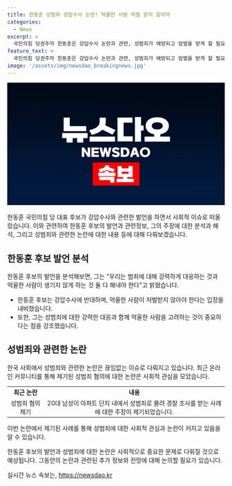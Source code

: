```yaml
---
title: 한동훈 성범죄 강압수사 논란! 억울한 사람 처벌 받지 않아야
categories:
  - News
excerpt: >
  국민의힘 당권주자 한동훈은 강압수사 논란과 관련, 성범죄가 예방되고 엄벌을 받게 할 필요는 있지만 억울한 사람이 처벌받지 않아야 한다고 밝혔다. 한편으로는 무고죄 수사의 공백을 막기 위해 검찰이 무고죄를 직접 수사할 수 있도록 시행령을 개정했다고 전했으며, 범죄에 대한 강력한 대응과 억울한 사람을 보호하는 양쪽을 모두 해내야 한다고 강조했다. 최근 온라인 커뮤니티에서 논란이 된 20대 남성의 사례도 언급되었다.
feature_text: >
  국민의힘 당권주자 한동훈은 강압수사 논란과 관련, 성범죄가 예방되고 엄벌을 받게 할 필요는 있지만 억울한 사람이 처벌받지 않아야 한다고 밝혔다. 한편으로는 무고죄 수사의 공백을 막기 위해 검찰이 무고죄를 직접 수사할 수 있도록 시행령을 개정했다고 전했으며, 범죄에 대한 강력한 대응과 억울한 사람을 보호하는 양쪽을 모두 해내야 한다고 강조했다. 최근 온라인 커뮤니티에서 논란이 된 20대 남성의 사례도 언급되었다.
image: '/assets/img/newsdao_breakingnews.jpg'
---
```


<p><img src="/assets/img/newsdao_breakingnews.jpg" alt="koreaapp 속보" /></p>

<p>한동훈 국민의힘 당 대표 후보가 강압수사와 관련한 발언을 하면서 사회적 이슈로 떠올랐습니다. 이와 관련하여 한동훈 후보의 발언과 관련정보, 그의 주장에 대한 분석과 해석, 그리고 성범죄와 관련한 논란에 대한 내용 등에 대해 다뤄보겠습니다. </p>

<h2 data-ke-size="size26">한동훈 후보 발언 분석</h2>

<p data-ke-size="size16">한동훈 후보의 발언을 분석해보면, 그는 "우리는 범죄에 대해 강력하게 대응하는 것과 억울한 사람이 생기지 않게 하는 것 둘 다 해내야 한다"고 밝혔습니다.</p>

<ul>
  <li>한동훈 후보는 강압수사에 반대하며, 억울한 사람이 처벌받지 않아야 한다는 입장을 내비쳤습니다.</li>
  <li>또한, 그는 성범죄에 대한 강력한 대응과 함께 억울한 사람을 고려하는 것이 중요하다는 점을 강조했습니다.</li>
</ul>

<h2 data-ke-size="size26">성범죄와 관련한 논란</h2>

<p data-ke-size="size16">한국 사회에서 성범죄와 관련한 논란은 끊임없는 이슈로 다뤄지고 있습니다. 최근 온라인 커뮤니티를 통해 제기된 성범죄 혐의에 대한 논란은 사회적 관심을 모았습니다.</p>

<table>
  <tr>
    <td style="text-align: center; height: 17px;"><b>최근 논란</b></td>
    <td style="text-align: center; height: 17px;"><b>내용</b></td>
  </tr>
  <tr>
    <td style="text-align: center; height: 17px;">성범죄 혐의 제기</td>
    <td style="text-align: center; height: 17px;">20대 남성이 아파트 단지 내에서 성범죄로 몰려 경찰 조사를 받는 사례에 대한 주장이 제기되었습니다.</td>
  </tr>
</table>

<p>이번 논란에서 제기된 사례를 통해 성범죄에 대한 사회적 관심과 논란이 커지고 있음을 알 수 있습니다.</p>

<p>한동훈 후보의 발언과 성범죄에 대한 논란은 사회적으로 중요한 문제로 다뤄질 것으로 예상됩니다. 그동안의 논란과 관련된 추가 정보와 전망에 대해 논의할 필요가 있습니다.</p>
실시간 뉴스 속보는, <a href="https://newsdao.kr" rel="dofollow">https://newsdao.kr</a>


